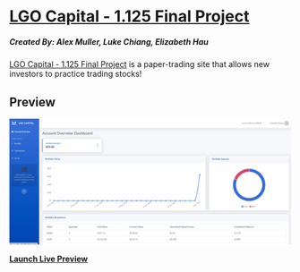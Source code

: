 # [LGO Capital - 1.125 Final Project](http://167.71.255.210:3001/)

##### Created By: Alex Muller, Luke Chiang, Elizabeth Hau

[LGO Capital - 1.125 Final Project](http://167.71.255.210:3001/) is a paper-trading site that allows new investors to practice trading stocks!

## Preview

[![LGO Capital Preview](public/img/homepage.png)](http://167.71.255.210:3001/)

**[Launch Live Preview](http://167.71.255.210:3001/)**